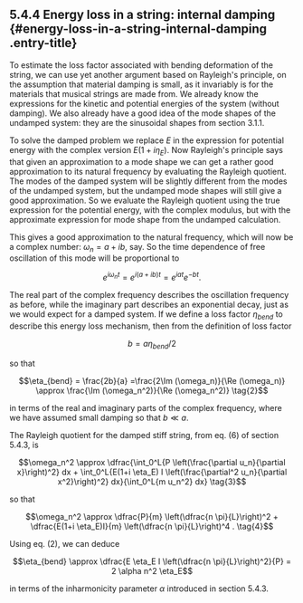 ## 5.4.4 Energy loss in a string: internal damping {#energy-loss-in-a-string-internal-damping .entry-title}

To estimate the loss factor associated with bending deformation of the
string, we can use yet another argument based on Rayleigh's principle,
on the assumption that material damping is small, as it invariably is
for the materials that musical strings are made from. We already know
the expressions for the kinetic and potential energies of the system
(without damping). We also already have a good idea of the mode shapes
of the undamped system: they are the sinusoidal shapes from section
3.1.1.

To solve the damped problem we replace $E$ in the expression for
potential energy with the complex version $E(1+i \eta_E)$. Now
Rayleigh's principle says that given an approximation to a mode shape we
can get a rather good approximation to its natural frequency by
evaluating the Rayleigh quotient. The modes of the damped system will be
slightly different from the modes of the undamped system, but the
undamped mode shapes will still give a good approximation. So we
evaluate the Rayleigh quotient using the true expression for the
potential energy, with the complex modulus, but with the approximate
expression for mode shape from the undamped calculation.

This gives a good approximation to the natural frequency, which will now
be a complex number: $\omega_n=a+ib$, say. So the time dependence of
free oscillation of this mode will be proportional to

$$e^{i \omega_n t}=e^{i(a+ib)t}=e^{iat} e^{-bt} .\tag{1}$$

The real part of the complex frequency describes the oscillation
frequency as before, while the imaginary part describes an exponential
decay, just as we would expect for a damped system. If we define a loss
factor $\eta_{bend}$ to describe this energy loss mechanism, then
from the definition of loss factor

$$b=a \eta_{bend}/2$$

so that

$$\eta_{bend} = \frac{2b}{a} =\frac{2\Im (\omega_n)}{\Re
(\omega_n)} \approx \frac{\Im (\omega_n^2)}{\Re (\omega_n^2)}
\tag{2}$$

in terms of the real and imaginary parts of the complex frequency, where
we have assumed small damping so that $b \ll a$.

The Rayleigh quotient for the damped stiff string, from eq. (6) of
section 5.4.3, is

$$\omega_n^2 \approx \dfrac{\int_0^L{P \left(\frac{\partial
u_n}{\partial x}\right)^2} dx + \int_0^L{E(1+i \eta_E) I
\left(\frac{\partial^2 u_n}{\partial x^2}\right)^2}
dx}{\int_0^L{m u_n^2} dx} \tag{3}$$

so that

$$\omega_n^2 \approx \dfrac{P}{m} \left(\dfrac{n
\pi}{L}\right)^2 + \dfrac{E(1+i \eta_E)I}{m} \left(\dfrac{n
\pi}{L}\right)^4 . \tag{4}$$

Using eq. (2), we can deduce

$$\eta_{bend} \approx \dfrac{E \eta_E I \left(\dfrac{n
\pi}{L}\right)^2}{P} = 2 \alpha n^2 \eta_E$$

in terms of the inharmonicity parameter $\alpha$ introduced in
section 5.4.3.
